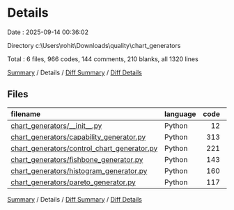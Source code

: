 # Details

Date : 2025-09-14 00:36:02

Directory c:\\Users\\rohit\\Downloads\\quality\\chart_generators

Total : 6 files,  966 codes, 144 comments, 210 blanks, all 1320 lines

[Summary](results.md) / Details / [Diff Summary](diff.md) / [Diff Details](diff-details.md)

## Files
| filename | language | code | comment | blank | total |
| :--- | :--- | ---: | ---: | ---: | ---: |
| [chart\_generators/\_\_init\_\_.py](/chart_generators/__init__.py) | Python | 12 | 4 | 2 | 18 |
| [chart\_generators/capability\_generator.py](/chart_generators/capability_generator.py) | Python | 313 | 39 | 66 | 418 |
| [chart\_generators/control\_chart\_generator.py](/chart_generators/control_chart_generator.py) | Python | 221 | 30 | 44 | 295 |
| [chart\_generators/fishbone\_generator.py](/chart_generators/fishbone_generator.py) | Python | 143 | 27 | 32 | 202 |
| [chart\_generators/histogram\_generator.py](/chart_generators/histogram_generator.py) | Python | 160 | 24 | 37 | 221 |
| [chart\_generators/pareto\_generator.py](/chart_generators/pareto_generator.py) | Python | 117 | 20 | 29 | 166 |

[Summary](results.md) / Details / [Diff Summary](diff.md) / [Diff Details](diff-details.md)